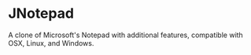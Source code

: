# JNotepad
A clone of Microsoft's Notepad with additional features, compatible with OSX, Linux, and Windows. 
